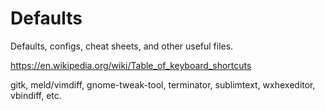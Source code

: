 # Defaults
Defaults, configs, cheat sheets, and other useful files.

https://en.wikipedia.org/wiki/Table_of_keyboard_shortcuts

gitk, meld/vimdiff, gnome-tweak-tool, terminator, sublimtext, wxhexeditor, vbindiff, etc.
